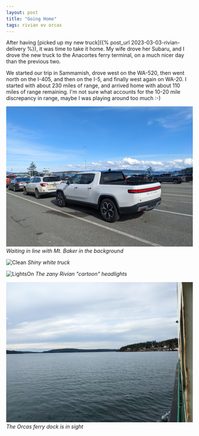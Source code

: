 ```yaml
---
layout: post
title: "Going Home"
tags: rivian ev orcas
---
```


After having
[picked up my new truck]({% post_url 2023-03-03-rivian-delivery %}),
it was time to take it home.
My wife drove her Subaru, and I drove the new truck to the Anacortes
ferry terminal, on a much nicer day than the previous two.

We started our trip in Sammamish, drove west on the WA-520, then went
north on the I-405, and then on the I-5, and finally west again on
WA-20. I started with about 230 miles of range, and arrived home
with about 110 miles of range remaining. I'm not sure what accounts
for the 10-20 mile discrepancy in range, maybe I was playing around
too much :-)

![MtBaker](/assets/img/rivian/Rivian300.jpg)
*Waiting in line with Mt. Baker in the background*

![Clean](/assets/img/rivian/Rivian301.jpg)
*Shiny white truck*

![LightsOn](/assets/img/rivian/Rivian302.jpg)
*The zany Rivian "cartoon" headlights*

![OrcasDock](/assets/img/rivian/Rivian303.jpg)
*The Orcas ferry dock is in sight*

